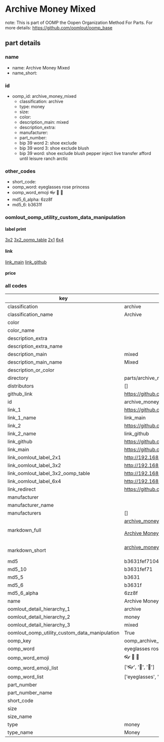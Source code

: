# Archive Money Mixed  

note: This is part of OOMP the Oopen Organization Method For Parts. For more details: https://github.com/oomlout/oomp_base

##  part details
  







### name
* name: Archive Money Mixed
* name_short: 
### id
* oomp_id: archive_money_mixed
  * classification: archive
  * type: money
  * size: 
  * color: 
  * description_main: mixed
  * description_extra: 
  * manufacturer: 
  * part_number: 
  * bip 39 word 2: shoe exclude
  * bip 39 word 3: shoe exclude blush
  * bip 39 word: shoe exclude blush pepper inject live transfer afford until leisure ranch arctic

### other_codes
* short_code: 
* oomp_word: eyeglasses rose princess
* oomp_word_emoji :eyeglasses: :rose: :princess:
* md5_6_alpha: 6zz8f
* md5_6: b3631f






### oomlout_oomp_utility_custom_data_manipulation
#### label print
[3x2](http://192.168.1.245:1112/?label=oomp%206zz8f)
[3x2_oomp_table](http://192.168.1.108:1112/?label=oomp%206zz8f)
[2x1](http://192.168.1.242:1112/?label=oomp%206zz8f)
[6x4](http://192.168.1.55:1112/?label=oomp%206zz8f)    

#### link

[link_main](https://github.com/oomlout/oomlout_oomp_version_1_messy/tree/main/parts/archive_money_mixed) [link_github](https://github.com/oomlout/oomlout_oomp_version_1_messy/tree/main/parts/archive_money_mixed)                             

#### price







### all codes 
| key | value |  
| --- | --- |  
| classification | archive |  
| classification_name | Archive |  
| color |  |  
| color_name |  |  
| description_extra |  |  
| description_extra_name |  |  
| description_main | mixed |  
| description_main_name | Mixed |  
| description_or_color |   |  
| directory | parts/archive_money_mixed |  
| distributors | [] |  
| github_link | https://github.com/oomlout/oomlout_oomp_part_src/tree/main/parts/archive_money_mixed |  
| id | archive_money_mixed |  
| link_1 | https://github.com/oomlout/oomlout_oomp_version_1_messy/tree/main/parts/archive_money_mixed |  
| link_1_name | link_main |  
| link_2 | https://github.com/oomlout/oomlout_oomp_version_1_messy/tree/main/parts/archive_money_mixed |  
| link_2_name | link_github |  
| link_github | https://github.com/oomlout/oomlout_oomp_version_1_messy/tree/main/parts/archive_money_mixed |  
| link_main | https://github.com/oomlout/oomlout_oomp_version_1_messy/tree/main/parts/archive_money_mixed |  
| link_oomlout_label_2x1 | http://192.168.1.242:1112/?label=oomp%206zz8f |  
| link_oomlout_label_3x2 | http://192.168.1.245:1112/?label=oomp%206zz8f |  
| link_oomlout_label_3x2_oomp_table | http://192.168.1.108:1112/?label=oomp%206zz8f |  
| link_oomlout_label_6x4 | http://192.168.1.55:1112/?label=oomp%206zz8f |  
| link_redirect | https://github.com/oomlout/oomlout_oomp_version_1_messy/tree/main/parts/archive_money_mixed |  
| manufacturer |  |  
| manufacturer_name |  |  
| manufacturers | [] |  
| markdown_full | [archive_money_mixed](none)<br>[](none)<br>[Archive Money Mixed](none)<br><br> |  
| markdown_short | [archive_money_mixed](none)<br><br> |  
| md5 | b3631fef71047ce60aba0a2e3113be33 |  
| md5_10 | b3631fef71 |  
| md5_5 | b3631 |  
| md5_6 | b3631f |  
| md5_6_alpha | 6zz8f |  
| name | Archive Money Mixed |  
| oomlout_detail_hierarchy_1 | archive |  
| oomlout_detail_hierarchy_2 | money |  
| oomlout_detail_hierarchy_3 | mixed |  
| oomlout_oomp_utility_custom_data_manipulation | True |  
| oomp_key | oomp_archive_money_mixed |  
| oomp_word | eyeglasses rose princess |  
| oomp_word_emoji | :eyeglasses: :rose: :princess: |  
| oomp_word_emoji_list | [':eyeglasses:', ':rose:', ':princess:'] |  
| oomp_word_list | ['eyeglasses', 'rose', 'princess'] |  
| part_number |  |  
| part_number_name |  |  
| short_code |  |  
| size |  |  
| size_name |  |  
| type | money |  
| type_name | Money |  
